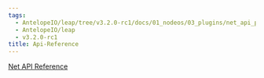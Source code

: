 ```yaml
---
tags:
  - AntelopeIO/leap/tree/v3.2.0-rc1/docs/01_nodeos/03_plugins/net_api_plugin/api-reference/index.md
  - AntelopeIO/leap
  - v3.2.0-rc1
title: Api-Reference
---
```

[Net API Reference](https://docs.eosnetwork.com/leap-plugins/latest/net.api/)
